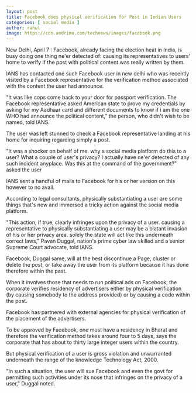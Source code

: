 ```yaml
---
layout: post
title: Facebook does physical verification for Post in Indian Users
categories: [ social media ]
author: rahul
image: https://cdn.andrimo.com/technews/images/facebook.png
---
```


New Delhi, April 7 : Facebook, already facing the election heat in India, is busy doing one thing ne'er detected of: causing its representatives to users' home to verify if the post with political content was really written by them.


IANS has contacted one such Facebook user in new delhi who was recently visited by a Facebook representative for the verification method associated with the content the user had announce.


"It was like cops come back to your door for passport verification. The Facebook representative asked American state to prove my credentials by asking for my Aadhaar card and different documents to know if i am the one WHO had announce the political content," the person, who didn't wish to be named, told IANS.



The user was left stunned to check a Facebook representative landing at his home for inquiring regarding simply a post.


"It was a shocker on behalf of me. why a social media platform do this to a user? What a couple of user's privacy? I actually have ne'er detected of any such incident anyplace. Was this at the command of the government?" asked the user



IANS sent a handful of mails to Facebook for his or her version on this however to no avail.


According to legal consultants, physically substantiating a user are some things that's new and immersed a tricky action against the social media platform.


"This action, if true, clearly infringes upon the privacy of a user. causing a representative to physically substantiating a user may be a blatant invasion of his or her privacy area. solely the state will act like this underneath correct laws," Pavan Duggal, nation's prime cyber law skilled and a senior Supreme Court advocate, told IANS.



Facebook, Duggal same, will at the best discontinue a Page, cluster or delete the post, or take away the user from its platform because it has done therefore within the past.


When it involves those that needs to run political ads on Facebook, the corporate verifies residency of advertisers either by physical verification (by causing somebody to the address provided) or by causing a code within the post.


Facebook has partnered with external agencies for physical verification of the placement of the advertisers.



To be approved by Facebook, one must have a residency in Bharat and therefore the verification method takes around four to 5 days, says the corporate that has about to thirty large integer users within the country.


But physical verification of a user is gross violation and unwarranted underneath the range of the knowledge Technology Act, 2000.


"In such a situation, the user will sue Facebook and even the govt for permitting such activities under its nose that infringes on the privacy of a user," Duggal noted.
